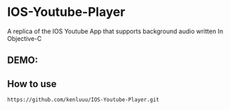 # IOS-Youtube-Player
A replica of the IOS Youtube App that supports background audio written In Objective-C

## DEMO:


## How to use
```
https://github.com/kenluuu/IOS-Youtube-Player.git
```
